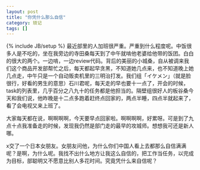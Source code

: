 ```yaml
---
layout: post
title: "你凭什么那么自信"
category: 琐记
tags: []
---
```

{% include JB/setup %}
最近部里的人加班很严重。严重到什么程度呢。中饭很多人是不吃的，坐在我旁边的寺田桑每天到了中午就啃他老婆给他带的饭团。白白的很大的两个。一边啃，一边review代码。背后的美丽的小城桑，自从被调来我们这个商品开发部帮忙之后，每天都起早贪黑，不知道她几点来，也不知道晚上她几点走，中午只是一个自动贩卖机里的三明治打发。我们组「イケメン」（就是脸很行，好看的男生的意思）石川君呢，每天走的早也要十一点了，开会的时候，task的列表里，几乎百分之八九十的任务都是他担当的。隔壁组很好人的板谷桑今天和我们说，他昨晚是十二点多跑着赶终点回家的，两点半睡，四点半就起来了，看了会电视又来上班了。

大家每天都在说，啊啊啊啊，今天要早点回家啦。啊啊啊啊，好累呀。可是到了九点十点我准备走的时候，发现我仍然是部门走的最早的攻城师。想想我可还是新人哪。

x交了一个日本女朋友。女朋友问他，为什么你们中国人看上去都那么自信满满呢？是啊，为什么呢。我找不出什么地方让我这么自信的，把工作当任务，以完成为目标，部聪明又不愿意比别人多花时间。究竟凭什么来自信呢？
